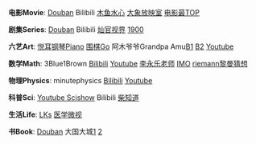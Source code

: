**电影Movie**: [Douban](https://movie.douban.com/top250) Bilibili [木鱼水心](https://space.bilibili.com/927587) [大象放映室](https://space.bilibili.com/49246269) [电影最TOP](https://space.bilibili.com/17819768)

**剧集Series**: [Douban](https://movie.douban.com/tv/#!type=tv&tag=热门&sort=rank&page_limit=20&page_start=20) Bilibili [灿官视界](https://space.bilibili.com/390340739) [1900](https://space.bilibili.com/17223352)

**六艺Art**: [悦耳钢琴Piano](https://space.bilibili.com/431581976) [围棋Go](https://www.bilibili.com/video/av20960807) 阿木爷爷Grandpa Amu[B1](https://search.bilibili.com/all?keyword=%E9%98%BF%E6%9C%A8%E7%88%B7%E7%88%B7) [B2](http://search.bilibili.com/all?keyword=%E5%8A%9F%E9%A3%9F%E9%81%93) [Youtube](https://www.youtube.com/channel/UClaEdLrmti779-tyovta8zw)

**数学Math**: 3Blue1Brown [Bilibili](https://space.bilibili.com/88461692/video?tid=36&page=1&keyword=&order=pubdate) [Youtube](https://www.youtube.com/channel/UCYO_jab_esuFRV4b17AJtAw) [李永乐老师](https://space.bilibili.com/9458053) [IMO](https://www.imo-official.org/problems.aspx) [riemann黎曼猜想](https://www.changhai.org/articles/science/mathematics/riemann_hypothesis/)

**物理Physics**: minutephysics [Bilibili](https://search.bilibili.com/all?keyword=%E5%88%86%E9%92%9F%E7%89%A9%E7%90%86) [Youtube](https://www.youtube.com/user/minutephysics?hl=zh-CN)

**科普Sci**: [Youtube Scishow](https://www.youtube.com/scishow) Bilibili [柴知道](https://space.bilibili.com/26798384)

**生活Life**: [LKs](https://space.bilibili.com/125526) [医学微视](https://www.mvyxws.com/?from=timeline&isappinstalled=0)

**书Book**: [Douban](https://www.douban.com/doulist/513669/?start=25&sort=time&playable=0&sub_type=4) 大国大城[1](https://www.bilibili.com/video/av45772722) [2](https://www.bilibili.com/video/av50366254)

